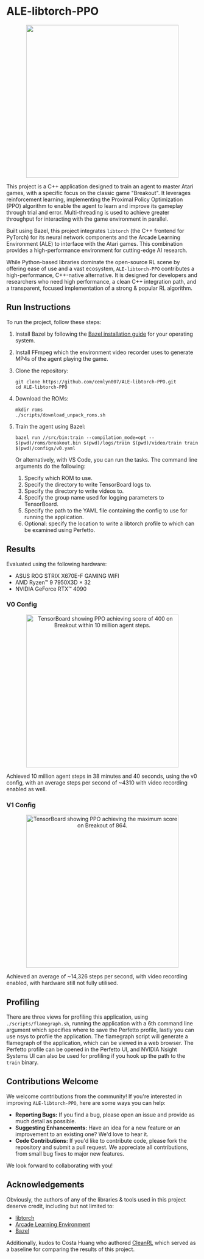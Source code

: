 # ALE-libtorch-PPO

<p align="center"><a href="https://youtu.be/MQsjzNbIrsQ"><img src="https://github.com/user-attachments/assets/f8b027b6-2294-4142-8fad-549f830d48a3" width="400"></a></p>

This project is a C++ application designed to train an agent to master Atari games, with a specific focus on the classic game "Breakout". It leverages reinforcement learning, implementing the Proximal Policy Optimization (PPO) algorithm to enable the agent to learn and improve its gameplay through trial and error. Multi-threading is used to achieve greater throughput for interacting with the game environment in parallel.

Built using Bazel, this project integrates `libtorch` (the C++ frontend for PyTorch) for its neural network components and the Arcade Learning Environment (ALE) to interface with the Atari games. This combination provides a high-performance environment for cutting-edge AI research.

While Python-based libraries dominate the open-source RL scene by offering ease of use and a vast ecosystem, `ALE-libtorch-PPO` contributes a high-performance, C++-native alternative. It is designed for developers and researchers who need high performance, a clean C++ integration path, and a transparent, focused implementation of a strong & popular RL algorithm.

## Run Instructions
To run the project, follow these steps:

1. Install Bazel by following the [Bazel installation guide](https://bazel.build/install) for your operating system.

2. Install FFmpeg which the environment video recorder uses to generate MP4s of the agent playing the game.

3. Clone the repository:
   ```shell
   git clone https://github.com/cemlyn007/ALE-libtorch-PPO.git
   cd ALE-libtorch-PPO
   ```

4. Download the ROMs:
   ```shell
   mkdir roms
   ./scripts/download_unpack_roms.sh
   ```

5. Train the agent using Bazel:
   ```shell
   bazel run //src/bin:train --compilation_mode=opt -- $(pwd)/roms/breakout.bin $(pwd)/logs/train $(pwd)/video/train train $(pwd)/configs/v0.yaml
   ```
   Or alternatively, with VS Code, you can run the tasks. The command line arguments do the following:
   1. Specify which ROM to use.
   2. Specify the directory to write TensorBoard logs to.
   3. Specify the directory to write videos to.
   4. Specify the group name used for logging parameters to TensorBoard.
   5. Specify the path to the YAML file containing the config to use for running the application.
   6. Optional: specify the location to write a libtorch profile to which can be examined using Perfetto.
  
## Results
Evaluated using the following hardware:
* ASUS ROG STRIX X670E-F GAMING WIFI
* AMD Ryzen™ 9 7950X3D × 32
* NVIDIA GeForce RTX™ 4090

### V0 Config
<p align="center"><img width="400" alt="TensorBoard showing PPO achieving score of 400 on Breakout within 10 million agent steps." src="https://github.com/user-attachments/assets/2b83c03f-95a5-4185-bbb3-e84a2848012c" /></p>
Achieved 10 million agent steps in 38 minutes and 40 seconds, using the v0 config, with an average steps per second of ~4310 with video recording enabled as well.

### V1 Config
<p align="center"><img width="400" alt="TensorBoard showing PPO achieving the maximum score on Breakout of 864." src="https://github.com/user-attachments/assets/01a93c11-a96a-4975-b3f3-4743591b8a4a" /></p>
Achieved an average of ~14,326 steps per second, with video recording enabled, with hardware still not fully utilised.

## Profiling
There are three views for profiling this application, using `./scripts/flamegraph.sh`, running the application with a 6th command line argument which specifies where to save the Perfetto profile, lastly you can use nsys to profile the application. The flamegraph script will generate a flamegraph of the application, which can be viewed in a web browser. The Perfetto profile can be opened in the Perfetto UI, and NVIDIA Nsight Systems UI can also be used for profiling if you hook up the path to the `train` binary.

## Contributions Welcome

We welcome contributions from the community! If you're interested in improving `ALE-libtorch-PPO`, here are some ways you can help:

*   **Reporting Bugs:** If you find a bug, please open an issue and provide as much detail as possible.
*   **Suggesting Enhancements:** Have an idea for a new feature or an improvement to an existing one? We'd love to hear it.
*   **Code Contributions:** If you'd like to contribute code, please fork the repository and submit a pull request. We appreciate all contributions, from small bug fixes to major new features.

We look forward to collaborating with you!

## Acknowledgements

Obviously, the authors of any of the libraries & tools used in this project deserve credit, including but not limited to:
*   [libtorch](https://pytorch.org/cppdocs/)
*   [Arcade Learning Environment](https://github.com/Farama-Foundation/Arcade-Learning-Environment)
*   [Bazel](https://bazel.build/)

Additionally, kudos to Costa Huang who authored [CleanRL](https://github.com/vwxyzjn/cleanrl) which served as a baseline for comparing the results of this project.

